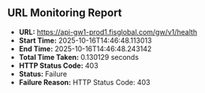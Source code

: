 ## URL Monitoring Report

- **URL:** https://api-gw1-prod1.fisglobal.com/gw/v1/health
- **Start Time:** 2025-10-16T14:46:48.113013
- **End Time:** 2025-10-16T14:46:48.243142
- **Total Time Taken:** 0.130129 seconds
- **HTTP Status Code:** 403
- **Status:** Failure
- **Failure Reason:** HTTP Status Code: 403

